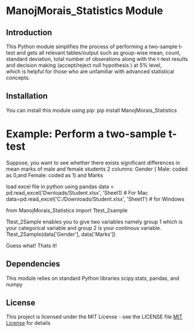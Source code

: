 # ManojMorais_Statistics Module

## Introduction

This Python module simplifies the process of performing a two-sample t-test and gets  all relevant tables/output such as group-wise mean, count, standard deviation, 
total number of obserations along with the t-test results and decision making (accept/reject null hypothesis ) at 5% level,  
which is helpful for those who are unfamiliar with advanced statistical concepts.

## Installation
You can install this module using pip:
pip install ManojMorais_Statistics



# Example: Perform a two-sample t-test




Suppose, you want to see whether there exists significant differences in mean marks of male and female students
2 columns: Gender ( Male: coded as 0,and Female: coded as 1) and Marks

load excel file in python using pandas 
data = pd.read_excel('Dwnloads/Student.xlsx', 'Sheet1) # For Mac
data=pd.read_excel('C:/Downloads/Student.xlsx', 'Sheet1') # for Windows

from ManojMorais_Statistics import Ttest_2sample

Ttest_2Sample enables you to give two variables namely group 1 which is your categorical variable and group 2 is your continous variable.
Ttest_2Sample(data['Gender'], data['Marks'])

Guess what! Thats it!


## Dependencies 

This module relies on standard Python libraries scipy.stats, pandas, and numpy

## License 

This project is licensed under the MIT License - see the LICENSE file [MIT License](https://github.com/Pythonicuniverse/ManojMorais_Statistics/blob/647daf54f38ea75f6b534c5090b3c4f5556e7d10/LICENSE) for details 

